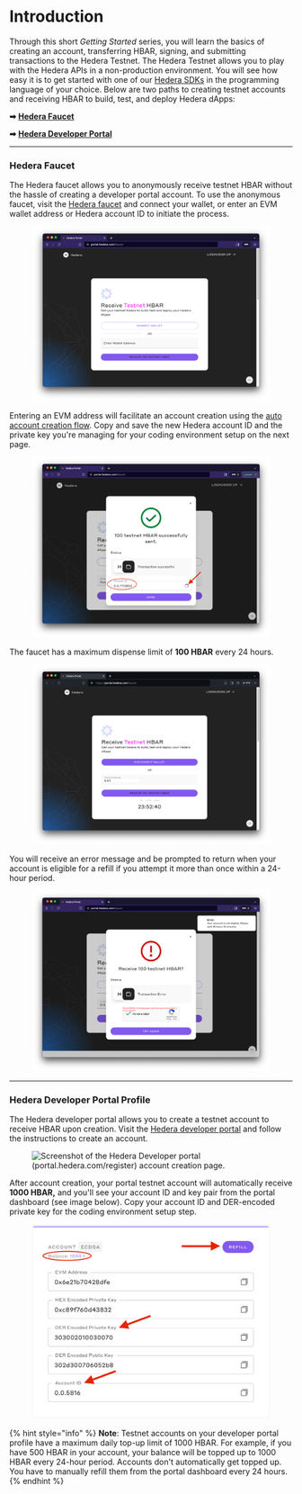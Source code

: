 # Introduction

Through this short _Getting Started_ series, you will learn the basics of creating an account, transferring HBAR, signing, and submitting transactions to the Hedera Testnet. The Hedera Testnet allows you to play with the Hedera APIs in a non-production environment. You will see how easy it is to get started with one of our [Hedera SDKs](../sdks-and-apis/) in the programming language of your choice. Below are two paths to creating testnet accounts and receiving HBAR to build, test, and deploy Hedera dApps:

**➡** [**Hedera Faucet**](introduction.md#hedera-faucet)

**➡** [**Hedera Developer Portal**](introduction.md#hedera-developer-portal-profile)

***

### Hedera Faucet

The Hedera faucet allows you to anonymously receive testnet HBAR without the hassle of creating a developer portal account. To use the anonymous faucet, visit the [Hedera faucet](https://dev.portal.hedera.com/faucet) and connect your wallet, or enter an EVM wallet address or Hedera account ID to initiate the process.&#x20;

<figure><img src="../.gitbook/assets/faucet-receive-hbar.png" alt=""><figcaption></figcaption></figure>

Entering an EVM address will facilitate an account creation using the [auto account creation flow](../core-concepts/accounts/auto-account-creation.md#auto-account-creation-evm-address-alias). Copy and save the new Hedera account ID and the private key you're managing for your coding environment setup on the next page.

<figure><img src="../.gitbook/assets/faucet-success-account-id.png" alt=""><figcaption></figcaption></figure>

The faucet has a maximum dispense limit of **100 HBAR** every 24 hours.&#x20;

<figure><img src="../.gitbook/assets/faucet-wallet-timer.png" alt=""><figcaption></figcaption></figure>

You will receive an error message and be prompted to return when your account is eligible for a refill if you attempt it more than once within a 24-hour period.

<figure><img src="../.gitbook/assets/faucet-receive-error.png" alt=""><figcaption></figcaption></figure>

***

### Hedera Developer Portal Profile

The Hedera developer portal allows you to create a testnet account to receive HBAR upon creation. Visit the [Hedera developer portal](https://portal.hedera.com/register) and follow the instructions to create an account.&#x20;

<figure><img src="../.gitbook/assets/portal testnet account.png" alt="Screenshot of the Hedera Developer portal (portal.hedera.com/register) account creation page."><figcaption></figcaption></figure>

After account creation, your portal testnet account will automatically receive **1000 HBAR,** and you'll see your account ID and key pair from the portal dashboard (see image below). Copy your account ID and DER-encoded private key for the coding environment setup step.&#x20;

<figure><img src="../.gitbook/assets/faucet-der-account-id.png" alt="" width="563"><figcaption></figcaption></figure>

{% hint style="info" %}
**Note**: Testnet accounts on your developer portal profile have a maximum daily top-up limit of 1000 HBAR. For example, if you have 500 HBAR in your account, your balance will be topped up to 1000 HBAR every 24-hour period. Accounts don't automatically get topped up. You have to manually refill them from the portal dashboard every 24 hours.&#x20;
{% endhint %}

